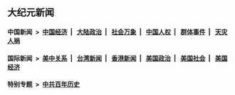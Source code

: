 ## 大纪元新闻

#### 中国新闻 &nbsp;>&nbsp; [中国经济](indexes/ncid283/README.md?09141245) &nbsp;| &nbsp; [大陆政治](indexes/ncid277/README.md?09141245) &nbsp;| &nbsp; [社会万象](indexes/ncid282/README.md?09141245) &nbsp;| &nbsp; [中国人权](indexes/ncid278/README.md?09141245) &nbsp;| &nbsp; [群体事件](indexes/ncid279/README.md?09141245) &nbsp;| &nbsp; [天灾人祸](indexes/ncid280/README.md?09141245)

#### 国际新闻 &nbsp;>&nbsp; [美中关系](indexes/nf1412576/README.md?09141245) &nbsp;| &nbsp; [台湾新闻](indexes/ncid1349361/README.md?09141245) &nbsp;| &nbsp; [香港新闻](indexes/ncid1349362/README.md?09141245) &nbsp;| &nbsp; [美国政治](indexes/ncid1078159/README.md?09141245) &nbsp;| &nbsp; [美国社会](indexes/ncid1078160/README.md?09141245) &nbsp;| &nbsp; [美国经济](indexes/ncid1078158/README.md?09141245)

#### 特别专题 &nbsp;>&nbsp; [中共百年历史](https://github.com/easy2view/epoch-special/blob/master/README.md?09141245)  
